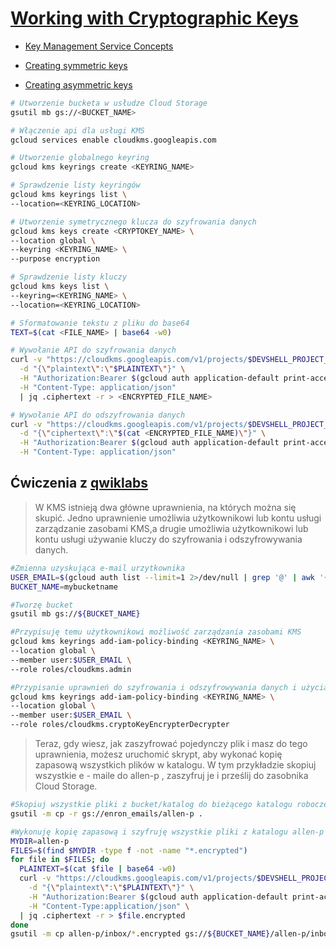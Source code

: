 # [Working with Cryptographic Keys](https://szkolachmury.pl/google-cloud-platform-droga-architekta/tydzien-4-cloud-identity-and-access-management/working-with-cryptographic-keys-hands-on/)

* [Key Management Service Concepts](https://cloud.google.com/kms/docs/concepts)

* [Creating symmetric keys](https://cloud.google.com/kms/docs/creating-keys)

* [Creating asymmetric keys](https://cloud.google.com/kms/docs/creating-asymmetric-keys)

```bash
# Utworzenie bucketa w usłudze Cloud Storage
gsutil mb gs://<BUCKET_NAME>

# Włączenie api dla usługi KMS
gcloud services enable cloudkms.googleapis.com

# Utworzenie globalnego keyring
gcloud kms keyrings create <KEYRING_NAME>

# Sprawdzenie listy keyringów
gcloud kms keyrings list \
--location=<KEYRING_LOCATION>

# Utworzenie symetrycznego klucza do szyfrowania danych
gcloud kms keys create <CRYPTOKEY_NAME> \
--location global \
--keyring <KEYRING_NAME> \
--purpose encryption

# Sprawdzenie listy kluczy
gcloud kms keys list \
--keyring=<KEYRING_NAME> \
--location=<KEYRING_LOCATION>

# Sformatowanie tekstu z pliku do base64
TEXT=$(cat <FILE_NAME> | base64 -w0)

# Wywołanie API do szyfrowania danych
curl -v "https://cloudkms.googleapis.com/v1/projects/$DEVSHELL_PROJECT_ID/locations/global/keyRings/$KEYRING_NAME/cryptoKeys/$CRYPTOKEY_NAME:encrypt" \
  -d "{\"plaintext\":\"$PLAINTEXT\"}" \
  -H "Authorization:Bearer $(gcloud auth application-default print-access-token)"\
  -H "Content-Type: application/json"
  | jq .ciphertext -r > <ENCRYPTED_FILE_NAME>

# Wywołanie API do odszyfrowania danych
curl -v "https://cloudkms.googleapis.com/v1/projects/$DEVSHELL_PROJECT_ID/locations/global/keyRings/$KEYRING_NAME/cryptoKeys/$CRYPTOKEY_NAME:decrypt" \
  -d "{\"ciphertext\":\"$(cat <ENCRYPTED_FILE_NAME)\"}" \
  -H "Authorization:Bearer $(gcloud auth application-default print-access-token)"\
  -H "Content-Type: application/json"
```
## Ćwiczenia z [qwiklabs](https://www.qwiklabs.com/)
>W KMS istnieją dwa główne uprawnienia, na których można się skupić. Jedno uprawnienie umożliwia użytkownikowi lub kontu usługi zarządzanie zasobami KMS,a drugie umożliwia użytkownikowi lub kontu usługi używanie kluczy do szyfrowania i odszyfrowywania danych.

```bash
#Zmienna uzyskująca e-mail urzytkownika
USER_EMAIL=$(gcloud auth list --limit=1 2>/dev/null | grep '@' | awk '{print $2}')
BUCKET_NAME=mybucketname

#Tworzę bucket
gsutil mb gs://${BUCKET_NAME}

#Przypisuję temu użytkownikowi możliwość zarządzania zasobami KMS
gcloud kms keyrings add-iam-policy-binding <KEYRING_NAME> \
--location global \
--member user:$USER_EMAIL \
--role roles/cloudkms.admin

#Przypisanie uprawnień do szyfrowania i odszyfrowywania danych i użycia dowolnego klucza CryptoKey w utworzonym KeyRingu
gcloud kms keyrings add-iam-policy-binding <KEYRING_NAME> \
--location global \
--member user:$USER_EMAIL \
--role roles/cloudkms.cryptoKeyEncrypterDecrypter
```
>Teraz, gdy wiesz, jak zaszyfrować pojedynczy plik i masz do tego uprawnienia, możesz uruchomić skrypt, aby wykonać kopię zapasową wszystkich plików w katalogu. W tym przykładzie skopiuj wszystkie e - maile do allen-p , zaszyfruj je i prześlij do zasobnika Cloud Storage.

```bash
#Skopiuj wszystkie pliki z bucket/katalog do bieżącego katalogu roboczego
gsutil -m cp -r gs://enron_emails/allen-p .

#Wykonuję kopię zapasową i szyfruję wszystkie pliki z katalogu allen-p w swoim zasobniku Cloud Storage
MYDIR=allen-p
FILES=$(find $MYDIR -type f -not -name "*.encrypted")
for file in $FILES; do
  PLAINTEXT=$(cat $file | base64 -w0)
  curl -v "https://cloudkms.googleapis.com/v1/projects/$DEVSHELL_PROJECT_ID/locations/global/keyRings/$KEYRING_NAME/cryptoKeys/$CRYPTOKEY_NAME:encrypt" \
    -d "{\"plaintext\":\"$PLAINTEXT\"}" \
    -H "Authorization:Bearer $(gcloud auth application-default print-access-token)" \
    -H "Content-Type:application/json" \
  | jq .ciphertext -r > $file.encrypted
done
gsutil -m cp allen-p/inbox/*.encrypted gs://${BUCKET_NAME}/allen-p/inbox
```